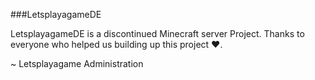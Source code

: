 ###LetsplayagameDE

LetsplayagameDE is a discontinued Minecraft server Project. Thanks to everyone who helped us building up this project ❤️.

~ Letsplayagame Administration
